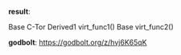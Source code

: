 **result**:
 
Base C-Tor
Derived1 virt_func1()
Base virt_func2()
 
**godbolt**: https://godbolt.org/z/hvj6K65qK
